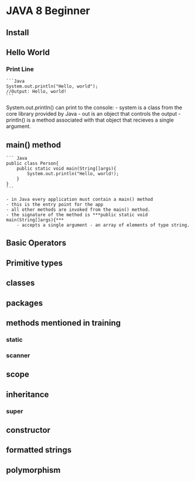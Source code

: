 # JAVA 8 Beginner 
## Install
## Hello World

### Print Line 
    ```Java
    System.out.println("Hello, world");
    //Output: Hello, world!
    ```
System.out.println() can print to the console:
    - system is a class from the core library provided by Java
    - out is an object that controls the output
    - println() is a method associated with that object that recieves a single argument. 
## main() method
    ``` Java 
    public class Person{
        public static void main(String[]args){
            System.out.println("Hello, world!);
        }
    }
    ```

    - in Java every application must contain a main() method
    - this is the entry point for the app
    - all other methods are invoked from the main() method.
    - the signature of the method is ***public static void main(String[]args){***
        - accepts a single argument - an array of elements of type string.

    
## Basic Operators 
## Primitive types
## classes
## packages
## methods mentioned in training
### static
### scanner
## scope 
## inheritance
### super
## constructor
## formatted strings
## polymorphism 
## 
